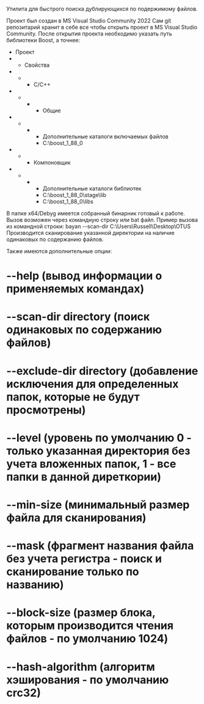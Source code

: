 Утилита для быстрого поиска дублирующихся по подержимому файлов.

Проект был создан в MS Visual Studio Community 2022
Сам git репозитарий хранит в себе все чтобы открыть проект в MS Visual Studio Community.
После открытия проекта необходимо указать путь библиотеки Boost, а точнее:
- Проект 
-  - Свойства
-  -  - С/С++
-  -  -  - Общие
-  -  -  - Дополнительные каталоги включаемых файлов
         - C:\boost_1_88_0
-  -  - Компоновщик
-  -  -  - Дополнительные каталоги библиотек
         - C:\boost_1_88_0\stage\lib
         - C:\boost_1_88_0\libs

В папке x64/Debyg имеется собранный бинарник готовый к работе.
Вызов возможен через командную строку или bat файл.
Пример вызова из командной строки:
bayan --scan-dir C:\Users\Russell\Desktop\OTUS
Производится сканирование указанной директории на наличие одинаковых по содержанию файлов.

Также имеются дополнительные опции:
# --help (вывод информации о применяемых командах)
# --scan-dir directory (поиск одинаковых по содержанию файлов)
# --exclude-dir directory (добавление исключения для определенных папок, которые не будут просмотрены)
# --level (уровень по умолчанию 0 - только указанная директория без учета вложенных папок, 1 - все папки в данной диреткории)
# --min-size (минимальный размер файла для сканирования)
# --mask (фрагмент названия файла без учета регистра - поиск и сканирование только по названию)
# --block-size (размер блока, которым производится чтения файлов - по умолчанию 1024)
# --hash-algorithm (алгоритм хэширования - по умолчанию crc32)
